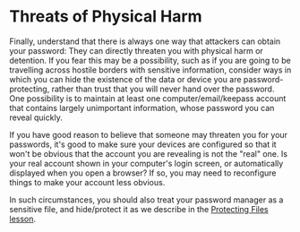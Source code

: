 [Title]: # (Threats of Physical Harm)
[Difficulty]: # (Expert)
[Order]: # (10)

# Threats of Physical Harm

Finally, understand that there is always one way that attackers can obtain your password: They can directly threaten you with physical harm or detention. If you fear this may be a possibility, such as if you are going to be travelling across hostile borders with sensitive information, consider ways in which you can hide the existence of the data or device you are password-protecting, rather than trust that you will never hand over the password. One possibility is to maintain at least one computer/email/keepass account that contains largely unimportant information, whose password you can reveal quickly.

If you have good reason to believe that someone may threaten you for your passwords, it's good to make sure your devices are configured so that it won't be obvious that the account you are revealing is not the "real" one. Is your real account shown in your computer's login screen, or automatically displayed when you open a browser? If so, you may need to reconfigure things to make your account less obvious.

In such circumstances, you should also treat your password manager as a sensitive file, and hide/protect it as we describe in the [Protecting Files lesson](umbrella://lesson/protecting-files).